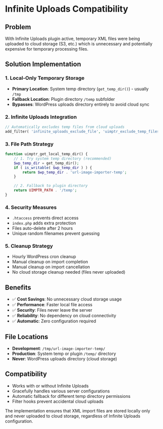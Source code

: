# Infinite Uploads Compatibility

## Problem
With Infinite Uploads plugin active, temporary XML files were being uploaded to cloud storage (S3, etc.) which is unnecessary and potentially expensive for temporary processing files.

## Solution Implementation

### 1. Local-Only Temporary Storage
- **Primary Location**: System temp directory (`get_temp_dir()`) - usually `/tmp`
- **Fallback Location**: Plugin directory `/temp` subfolder
- **Bypasses**: WordPress uploads directory entirely to avoid cloud sync

### 2. Infinite Uploads Integration
```php
// Automatically excludes temp files from cloud uploads
add_filter( 'infinite_uploads_exclude_file', 'uimptr_exclude_temp_files_from_cloud', 10, 2 );
```

### 3. File Path Strategy
```php
function uimptr_get_local_temp_dir() {
    // 1. Try system temp directory (recommended)
    $wp_temp_dir = get_temp_dir();
    if ( is_writable( $wp_temp_dir ) ) {
        return $wp_temp_dir . 'url-image-importer-temp';
    }
    
    // 2. Fallback to plugin directory
    return UIMPTR_PATH . '/temp';
}
```

### 4. Security Measures
- `.htaccess` prevents direct access
- `index.php` adds extra protection
- Files auto-delete after 2 hours
- Unique random filenames prevent guessing

### 5. Cleanup Strategy
- Hourly WordPress cron cleanup
- Manual cleanup on import completion
- Manual cleanup on import cancellation
- No cloud storage cleanup needed (files never uploaded)

## Benefits
- ✅ **Cost Savings**: No unnecessary cloud storage usage
- ✅ **Performance**: Faster local file access
- ✅ **Security**: Files never leave the server
- ✅ **Reliability**: No dependency on cloud connectivity
- ✅ **Automatic**: Zero configuration required

## File Locations
- **Development**: `/tmp/url-image-importer-temp/`
- **Production**: System temp or plugin `/temp/` directory
- **Never**: WordPress uploads directory (cloud storage)

## Compatibility
- Works with or without Infinite Uploads
- Gracefully handles various server configurations
- Automatic fallback for different temp directory permissions
- Filter hooks prevent accidental cloud uploads

The implementation ensures that XML import files are stored locally only and never uploaded to cloud storage, regardless of Infinite Uploads configuration.